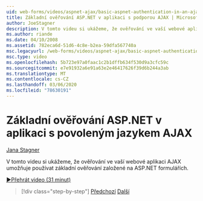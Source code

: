 ```yaml
---
uid: web-forms/videos/aspnet-ajax/basic-aspnet-authentication-in-an-ajax-enabled-application
title: Základní ověřování ASP.NET v aplikaci s podporou AJAX | Microsoft Docs
author: JoeStagner
description: V tomto videu si ukážeme, že ověřování ve vaší webové aplikaci AJAX umožňuje používat základní ověřování založené na ASP.NET formulářích.
ms.author: riande
ms.date: 04/10/2008
ms.assetid: 782eca6d-51d6-4c8e-b2ea-59dfa567740a
msc.legacyurl: /web-forms/videos/aspnet-ajax/basic-aspnet-authentication-in-an-ajax-enabled-application
msc.type: video
ms.openlocfilehash: 5b723e97a0faac1c2b1dffb634f530d9a3cfc59c
ms.sourcegitcommit: e7e91932a6e91a63e2e46417626f39d6b244a3ab
ms.translationtype: MT
ms.contentlocale: cs-CZ
ms.lasthandoff: 03/06/2020
ms.locfileid: "78630191"
---
```

# <a name="basic-aspnet-authentication-in-an-ajax-enabled-application"></a>Základní ověřování ASP.NET v aplikaci s povoleným jazykem AJAX

[Jana Stagner](https://github.com/JoeStagner)

V tomto videu si ukážeme, že ověřování ve vaší webové aplikaci AJAX umožňuje používat základní ověřování založené na ASP.NET formulářích.

[&#9654;Přehrát video (31 minut)](https://channel9.msdn.com/Blogs/ASP-NET-Site-Videos/basic-aspnet-authentication-in-an-ajax-enabled-application)

> [!div class="step-by-step"]
> [Předchozí](implement-infinite-data-patterns-in-ajax.md)
> [Další](how-to-dynamically-change-css-using-the-aspnet-ajax-updatepanel.md)
